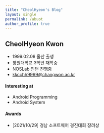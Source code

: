 ```yaml
---
title: "CheolHyeon's Blog"
layout: single
permalink: /abuot
author_profile: true
---
```


## CheolHyeon Kwon
- 1999.02.08 울산 출생
- 창원대학교 3학년 재학중 
- NOSLab 인턴 진행중 
- kkcchh9999@changwon.ac.kr

#### Interesting at 
- Android Programming
- Android System 

#### Awards
- [2021/10/29] 경남 소프트웨어 경진대회 장려상

